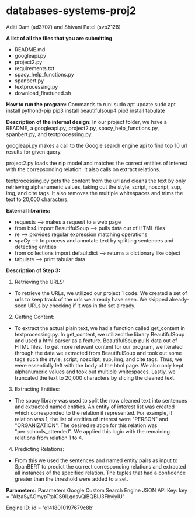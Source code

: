 # databases-systems-proj2
Aditi Dam (ad3707) and Shivani Patel (svp2128)

**A list of all the files that you are submitting**
 - README.md 
 - googleapi.py
 - project2.py
 - requirements.txt
 - spacy_help_functions.py
 - spanbert.py
 - textprocessing.py
 - download_finetuned.sh

**How to run the program:**
Commands to run: 
sudo apt update 
sudo apt install 
python3-pip 
pip3 install beautifulsoup4
pip3 install tabulate


**Description of the internal design:**
In our project folder, we have a README, a googleapi.py, project2.py, spacy_help_functions.py, spanbert.py, and textprocessing.py. 

googleapi.py makes a call to the Google search engine api to find top 10 url results for given query. 

project2.py loads the nlp model and matches the correct entities of interest with the correpsonding relation. It also calls on extract relations. 

textprocessing.py gets the content from the url and cleans the text by only retrieving alphanumeric values, taking out the style, script, noscript, sup, img, and cite tags. It also removes the multiple whitespaces and trims the text to 20,000 characters. 



**External libraries:**
- requests --> makes a request to a web page
- from bs4 import BeautifulSoup --> pulls data out of HTML files
- re --> provides regular expression matching operations
- spaCy --> to process and annotate text by splitting sentences and detecting entities
- from collections import defaultdict --> returns a dictionary like object
- tabulate --> print tabular data


**Description of Step 3:**
1) Retrieving the URLS: 
 - To retrieve the URLs, we utilized our project 1 code. We created a set of urls to keep track of the urls we already have seen. We skipped already-seen URLs by checking if it was in the set already.

2) Getting Content: 
- To extract the actual plain text, we had a function called get_content in textprocessing.py. In get_content, we utilized the library BeautifulSoup and used a html parser as a feature. BeautifulSoup pulls data out of HTML files. To get more relevant content for our program, we iterated through the data we extracted from BeautifulSoup and took out some tags such the style, script, noscript, sup, img, and cite tags. Thus, we were essentially left with the body of the html page. We also only kept alphanumeric values and took out multiple whitespaces. Lastly, we truncated the text to 20,000 characters by slicing the cleaned text. 

3) Extracting Entities:
 - The spacy library was used to split the now cleaned text into sentences and extracted named entities. An entity of interest list was created which corresponded to the relation it represented. For example, if relation was 1, the list of entities of interest were "PERSON" and "ORGANIZATION". The desired relation for this relation was "per:schools_attended". We applied this logic with the remaining relations from relation 1 to 4. 

4) Predicting Relations: 
- From this we used the sentences and named entity pairs as input to SpanBERT to predict the correct corresponding relations and extracted all instances of the specified relation. The tuples that had a confidence greater than the threshold were added to a set. 
 
**Parameters:**
Parameters Google Custom Search Engine JSON API Key: key = "AIzaSyAGmypTtalCS9lLgosvQiBQBIJ3FbviylU"

Engine ID: id = 'e1418010197679c8b'
